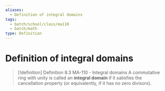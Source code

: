 ```yaml
---
aliases:
  - Definition of integral domains
tags:
  - batch/school/class/ma110
  - batch/math
type: Definition
---
```

# Definition of integral domains

> [!definition] Definition 8.3 MA-110 - Integral domains
> A commutative ring with unity is called an **integral domain** if it satisfies the cancellation property (or equivalently, if it has no zero divisors).
